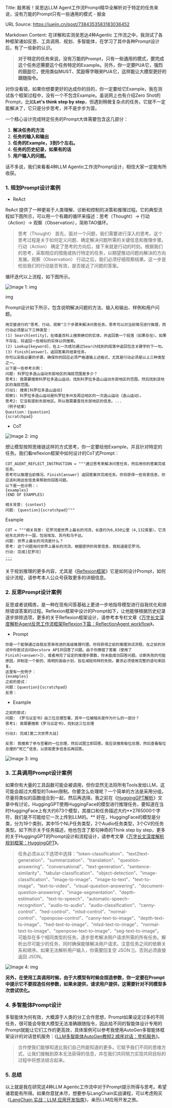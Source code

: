 Title: 敲黑板！吴恩达LLM Agent工作流Prompt精华全解析对于特定的任务来说，没有万能的Prompt只有一些通用的模式 - 掘金

URL Source: https://juejin.cn/post/7384353583183036452

Markdown Content:
在详解和实测吴恩达4种Agentic 工作流之中，我测试了各种框架诸如反思、工具调用、规划、多智能体，在学习了其中各种Prompt设计后，有了一些新的认识。

> **对于特定的任务来说，没有万能的Prompt，只有一些通用的模式，要完成这个任务还需要这个任务特定的Example。另外，你一定要PUA它，强烈的鼓励它，使用类似MUST、奖励等字眼来PUA它，这样能让大模型更好的跟随指令。**

对你没看错，如果你想要更好的达成你的目的，你一定要给它Example，我在测试各个框架过程中，没有一个不包含Example。虽说网上也有介绍Zero Shot的Prompt，比如**Let's think step by step**，但遇到稍微复杂点的任务，它就不一定能解决了，它只是分步思考，并不是步步为营。

一个精心设计完成特定任务的Prompt大体需要包含这几部分：

1.  **解决任务的方法**
2.  **任务的输入和输出**
3.  **任务的Example，3到5个左右。**
4.  **任务的历史纪录，如果有的话**
5.  **用户输入的问题。**

话不多说，我们来看看4种LLM Agentic工作流Prompt设计，相信大家一定能有所收获。

### 1\. 规划Prompt设计案例

*   ReAct

ReAct 提供了一种更易于人类理解、诊断和控制的决策和推理过程。它的典型流程如下图所示，可以用一个有趣的循环来描述：思考（Thought）→ 行动（Action）→ 观察（Observation），简称TAO循环。

> 思考（Thought） 首先，面对一个问题，我们需要进行深入的思考。这个思考过程是关于如何定义问题、确定解决问题所需的关键信息和推理步骤。行动（Action） 确定了思考的方向后，接下来就是行动的时刻。根据我们的思考，采取相应的措施或执行特定的任务，以期望推动问题向解决的方向发展。观察（Observation） 行动之后，我们必须仔细观察结果。这一步是检验我们的行动是否有效，是否接近了问题的答案。

循环迭代以上流程，如下图所示。

![Image 1: img](https://p3-juejin.byteimg.com/tos-cn-i-k3u1fbpfcp/814af3e37c8b4f4e925dfbb39b627a8b~tplv-k3u1fbpfcp-jj-mark:3024:0:0:0:q75.awebp#?w=720&h=537&s=149216&e=png&b=fefdfd)

img

Prompt设计如下所示，包含说明解决问题的方法、输入和输出、样例和用户问题。

```
用交替进行的"思考、行动、观察"三个步骤来解决问答任务。思考可以对当前情况进行推理，而行动必须是以下三种类型：
(1) Search[entity]，在维基百科上搜索确切的实体，并返回第一个段落（如果存在）。如果不存在，将返回一些相似的实体以供搜索。
(2) Lookup[keyword]，在上一次成功通过Search找到的段落中返回包含关键字的下一句。
(3) Finish[answer]，返回答案并结束任务。
你可以采取必要的步骤。确保你的回应必须严格遵循上述格式，尤其是行动必须是以上三种类型之一。
以下是一些参考示例：
问题: 科罗拉多造山运动东部地区的海拔范围是多少？
思考1: 我需要搜索科罗拉多造山运动，找到科罗拉多造山运动东部地区的范围，然后找到该地区的海拔范围。
行动1: 搜索[科罗拉多造山运动]
观察1: 科罗拉多造山运动是科罗拉多州及周边地区的一次造山运动（造山运动）。
思考2: 它没有提到东部地区。所以我需要查找东部地区的信息。...
（例子结束）
Question：{question}
{scratchpad}
```

*   CoT

![Image 2: img](https://p3-juejin.byteimg.com/tos-cn-i-k3u1fbpfcp/70439ac458ae46148765302e53486e52~tplv-k3u1fbpfcp-jj-mark:3024:0:0:0:q75.awebp#?w=720&h=347&s=192181&e=png&b=fbfbfb)

想让模型按照思维链这样的方式思考，你一定要给他Example，并且针对特定的任务。我们看reflexion框架中如何设计的CoT式Prompt：

```
COT_AGENT_REFLECT_INSTRUCTION = """通过思考来解决问答任务，然后用你的答案完成任务。
思考可以推理当前情况。Finish[answer] 返回答案并完成任务。你将获得一些背景信息，你应该利用这些信息来帮助你回答问题。
以下是一些示例：:
{examples}
(END OF EXAMPLES)

相关背景: {context}
问题: {question}{scratchpad}"""
```

Example

```
COT = """相关背景: 尼罗河是世界上最长的河流，长度约为6,650公里（4,132英里）。它流经东北非的十一国，包括埃及、苏丹和乌干达。
问题: 世界上最长的河流是什么？
思考: 这个问题询问世界上最长的河流，根据提供的背景信息，我知道是尼罗河。
行动: 完成[尼罗河]
...
"""
```

关于规划推理的更多内容，尤其是《[Reflexion框架](https://juejin.cn/post/7373579100285747209 "https://juejin.cn/post/7373579100285747209")》它是如何设计Prompt，如何设计流程，请参考本人公众号获取更多的详细信息。

### 2\. 反思Prompt设计案例

反思或者说精炼，是一种在现有问答基础上更进一步地指导模型进行自我优化和排除错误答案的过程。Reflexion框架中设计的Prompt如下，让他能够根据历史纪录逐步排除选项，更多的关于Reflexion框架设计，请参考本专栏文章《[万字长文深度解析Agent反思工作流框架Reflexion下篇：ReflectionAgent workflow](https://juejin.cn/post/7373579100285747209 "https://juejin.cn/post/7373579100285747209")》。

*   Prompt

```
你是一个能够通过自我反思来改进的高级推理代理。你将获得之前的推理测试流程，在之前的测试中你尝试访问Docstore API并回答了问题。由于你猜错了答案（使用了Finish[<answer>]），或者用完了设定的推理步骤数，你未能成功回答问题。诊断失败的可能原因，并制定一个新的、简明的高级计划，旨在减轻同样的失败。要求必须使用完整的语句来回复。
这里有一些例子：
{examples}
之前的尝试：
问题：{question}{scratchpad}
反思：
```

*   Example

```
之前的尝试:
问题: 《罗马议定书》由三位总理签署，其中一位被暗杀是作为什么的一部分？
思考1: 我需要搜索《罗马议定书》，找到这三位总理
...
行动3: 完成[第二次世界大战]

反思: 我搜索了参与签署的一位总理，然后试图立即回答。我应该搜索每位总理，然后查看每位总理的“死亡”信息，以获取更多信息后再回答。
```

![Image 3: img](https://p3-juejin.byteimg.com/tos-cn-i-k3u1fbpfcp/7c960cff9cd8498c84b9b603c0aa4e79~tplv-k3u1fbpfcp-jj-mark:3024:0:0:0:q75.awebp#?w=720&h=576&s=387682&e=png&b=fef4f4)

### 3\. 工具调用Prompt设计案例

如果你有大量的工具函数可能会被调用，但你显然无法将所有Tools发给LLM，这可能会超过大模型的Token限制。你要怎么处理呢？一个简单的方法是采用分组，尽量将类似的函数组合到一起，然后再选择。我之前在《[HuggingGPT解析](https://juejin.cn/post/7372393698230566949 "https://juejin.cn/post/7372393698230566949")》文章中有讨论，HuggingGPT使用HuggingFace的模型进行推理任务，要知道在当时HuggingFace上有大约673个模型，其接口和任务描述大约**2765000个字符，我们是不可能给它一次上传到LLM的。** 好在，HuggingFace的模型是分类，分为19个类别，其中15个NLP任务类型，2个Audio任务类型，3个CV的任务类型。如下所示关于任务描述，他也包含了那句神奇的Think step by step，更多的关于HuggingGPT的Prompt设计和流程设计，请参考文章《[万字长文深度解析规划框架：HuggingGPT](https://juejin.cn/post/7372393698230566949 "https://juejin.cn/post/7372393698230566949")》。

> 任务必须从以下选项中选择："token-classification"、"text2text-generation"、"summarization"、"translation"、"question-answering"、"conversational"、"text-generation"、"sentence-similarity"、"tabular-classification"、"object-detection"、"image-classification"、"image-to-image"、"image-to-text"、"text-to-image"、"text-to-video"、"visual-question-answering"、"document-question-answering"、"image-segmentation"、"depth-estimation"、"text-to-speech"、"automatic-speech-recognition"、"audio-to-audio"、"audio-classification"、"canny-control"、"hed-control"、"mlsd-control"、"normal-control"、"openpose-control"、"canny-text-to-image"、"depth-text-to-image"、"hed-text-to-image"、"mlsd-text-to-image"、"normal-text-to-image"、"openpose-text-to-image"、"seg-text-to-image"。 可能存在多个相同类型的任务。逐步思考解决用户请求所需的所有任务。解析出尽可能少的任务，同时确保能够解决用户请求。注意任务之间的依赖关系和顺序。如果无法解析用户输入，你需要回复空 JSON \[\]，否则必须直接返回 JSON。

![Image 4: img](https://p3-juejin.byteimg.com/tos-cn-i-k3u1fbpfcp/1e544e3a20f045729a0cd8db7f82ea88~tplv-k3u1fbpfcp-jj-mark:3024:0:0:0:q75.awebp#?w=720&h=323&s=296931&e=png&b=f5f3e1)

**另外，在使用工具调用时候，由于大模型有时候会捏造参数，你一定要在Prompt中提示它不要捏造任何参数，如果未提供，请求用户提供，这需要针对不同模型多次尝试优化。**

### 4\. 多智能体Prompt设计

多智能体为何有效，大概源于人类的分工合作思想，Prompt如果设定过多的不同任务，很可能会导致大模型无法准确跟随指令，因此给不同的智能体设计专用的Prompt就能让它们工作的更高效，具体案例可以参考我使用AutoGen多智能体框架设计的对话登机服务：《[LLM多智能体AutoGen教程2 顺序对话：登机服务](https://juejin.cn/post/7376271320605360155 "https://juejin.cn/post/7376271320605360155")》。

> 合作使我们能够知道比我们自己所能知道的更多。它赋予我们不同的思维方式，让我们接触到原本无法获得的信息，并在我们共同努力实现共同目标的过程中将想法结合起来。

### **5\. 总结**

以上就是我在研究这4种LLM Agentic工作流中对于Prompt提示所得与思考。希望诸君能有所得。如果你意犹未尽，想要参与LangChain实战课程，可以考虑购买《[LangChain 实战：LLM 应用开发指南](https://s.juejin.cn/ds/i6MJmLNR/ "https://s.juejin.cn/ds/i6MJmLNR/")》，亲历LLM应用开发之旅。
